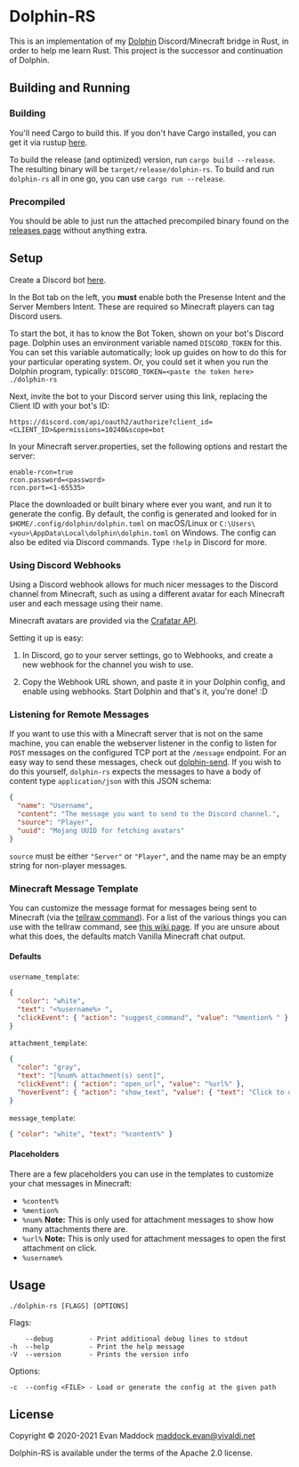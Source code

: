 # Dolphin-RS

This is an implementation of my [Dolphin](https://gitlab.com/EbonJaeger/dolphin) Discord/Minecraft bridge in Rust, in order to help me learn Rust. This project is the successor and continuation of Dolphin.

## Building and Running

### Building

You'll need Cargo to build this. If you don't have Cargo installed, you can get it via rustup [here](https://rustup.rs).

To build the release (and optimized) version, run `cargo build --release`. The resulting binary will be `target/release/dolphin-rs`. To build and run `dolphin-rs` all in one go, you can use `cargo run --release`.

### Precompiled

You should be able to just run the attached precompiled binary found on the [releases page](https://github.com/EbonJaeger/dolphin-rs/releases) without anything extra.

## Setup

Create a Discord bot [here](https://discord.com/developers/applications/me).

In the Bot tab on the left, you **must** enable both the Presense Intent and the Server Members Intent. These are required so Minecraft players can tag Discord users.

To start the bot, it has to know the Bot Token, shown on your bot's Discord page. Dolphin uses an environment variable named `DISCORD_TOKEN` for this. You can set this variable automatically; look up guides on how to do this for your particular operating system. Or, you could set it when you run the Dolphin program, typically: `DISCORD_TOKEN=<paste the token here> ./dolphin-rs`

Next, invite the bot to your Discord server using this link, replacing the Client ID with your bot's ID:

```
https://discord.com/api/oauth2/authorize?client_id=<CLIENT_ID>&permissions=10240&scope=bot
```

In your Minecraft server.properties, set the following options and restart the server:

```
enable-rcon=true
rcon.password=<password>
rcon.port=<1-65535>
```

Place the downloaded or built binary where ever you want, and run it to generate the config. By default, the config is generated and looked for in `$HOME/.config/dolphin/dolphin.toml` on macOS/Linux or `C:\Users\<you>\AppData\Local\dolphin\dolphin.toml` on Windows. The config can also be edited via Discord commands. Type `!help` in Discord for more.

### Using Discord Webhooks

Using a Discord webhook allows for much nicer messages to the Discord channel from Minecraft, such as using a different avatar for each Minecraft user and each message using their name. 

Minecraft avatars are provided via the [Crafatar API](https://crafatar.com).

Setting it up is easy:

1. In Discord, go to your server settings, go to Webhooks, and create a new webhook for the channel you wish to use.

2. Copy the Webhook URL shown, and paste it in your Dolphin config, and enable using webhooks. Start Dolphin and that's it, you're done! :D

### Listening for Remote Messages

If you want to use this with a Minecraft server that is not on the same machine, you can enable the webserver listener in the config to listen for `POST` messages on the configured TCP port at the `/message` endpoint. For an easy way to send these messages, check out [dolphin-send](https://github.com/EbonJaeger/dolphin-send). If you wish to do this yourself, `dolphin-rs` expects the messages to have a body of content type `application/json` with this JSON schema:

```json
{
  "name": "Username",
  "content": "The message you want to send to the Discord channel.",
  "source": "Player",
  "uuid": "Mojang UUID for fetching avatars"
}
```

`source` must be either `"Server"` or `"Player"`, and the name may be an empty string for non-player messages.

### Minecraft Message Template

You can customize the message format for messages being sent to Minecraft (via the [tellraw command](https://minecraft.gamepedia.com/Commands/tellraw)). For a list of the various things you can use with the tellraw command, see [this wiki page](https://minecraft.gamepedia.com/Raw_JSON_text_format#Java_Edition). If you are unsure about what this does, the defaults match Vanilla Minecraft chat output.

#### Defaults

`username_template`:

```json
{
  "color": "white",
  "text": "<%username%> ",
  "clickEvent": { "action": "suggest_command", "value": "%mention% " }
}
```

`attachment_template`:

```json
{
  "color": "gray",
  "text": "[%num% attachment(s) sent]",
  "clickEvent": { "action": "open_url", "value": "%url%" },
  "hoverEvent": { "action": "show_text", "value": { "text": "Click to open" } }
}
```

`message_template`:

```json
{ "color": "white", "text": "%content%" }
```

#### Placeholders

There are a few placeholders you can use in the templates to customize your chat messages in Minecraft:

- `%content%`
- `%mention%`
- `%num%` **Note:** This is only used for attachment messages to show how many attachments there are.
- `%url%` **Note:** This is only used for attachment messages to open the first attachment on click.
- `%username%`

## Usage

```
./dolphin-rs [FLAGS] [OPTIONS]
```

Flags:

```
    --debug         - Print additional debug lines to stdout
-h  --help          - Print the help message
-V  --version       - Prints the version info
```

Options:

```
-c  --config <FILE> - Load or generate the config at the given path
```

## License

Copyright &copy; 2020-2021 Evan Maddock <maddock.evan@vivaldi.net>

Dolphin-RS is available under the terms of the Apache 2.0 license.
